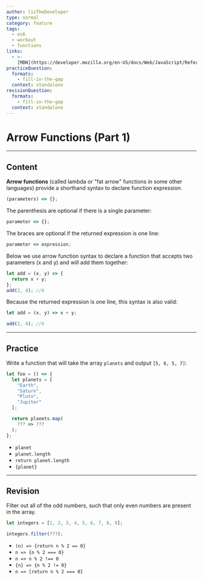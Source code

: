 ```yaml
---
author: lizTheDeveloper
type: normal
category: feature
tags:
  - es6
  - workout
  - functions
links:
  - >-
    [MDN](https://developer.mozilla.org/en-US/docs/Web/JavaScript/Reference/Functions/Arrow_functions){website}
practiceQuestion:
  formats:
    - fill-in-the-gap
  context: standalone
revisionQuestion:
  formats:
    - fill-in-the-gap
  context: standalone
---
```


# Arrow Functions (Part 1)


---

## Content

**Arrow functions** (called lambda or "fat arrow" functions in some other languages) provide a shorthand syntax to declare function expression.

```js
(parameters) => {};
```

The parenthesis are optional if there is a single parameter:

```js
parameter => {};
```

The braces are optional if the returned expression is one line:

```js
parameter => expression;
```

Below we use arrow function syntax to declare a function that accepts two parameters (x and y) and will add them together:

```js
let add = (x, y) => {
  return x + y;
};
add(2, 4); //6
```

Because the returned expression is one line, this syntax is also valid:

```js
let add = (x, y) => x + y;

add(2, 4); //6
```


---

## Practice

Write a function that will take the array `planets` and output `[5, 6, 5, 7]`:

```js
let foo = () => {
  let planets = [
    "Earth",
    "Saturn",
    "Pluto",
    "Jupiter"
  ];

  return planets.map(
    ??? => ???
  );
};
```

- `planet`
- `planet.length`
- `return planet.length`
- `{planet}`


---

## Revision

Filter out all of the odd numbers,
such that only even numbers are present
in the array.

```js
let integers = [1, 2, 3, 4, 5, 6, 7, 8, 9];

integers.filter(???);
```

- `(n) => {return n % 2 == 0}`
- `n => {n % 2 === 0}`
- `n => n % 2 !== 0`
- `{n} => {n % 2 != 0}`
- `n => [return n % 2 === 0]`
 

